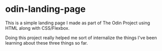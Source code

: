 # odin-landing-page

This is a simple landing page I made as part of The Odin Project using HTML along with CSS/Flexbox. 

Doing this project really helped me sort of internalize the things I've been learning about these three things so far.